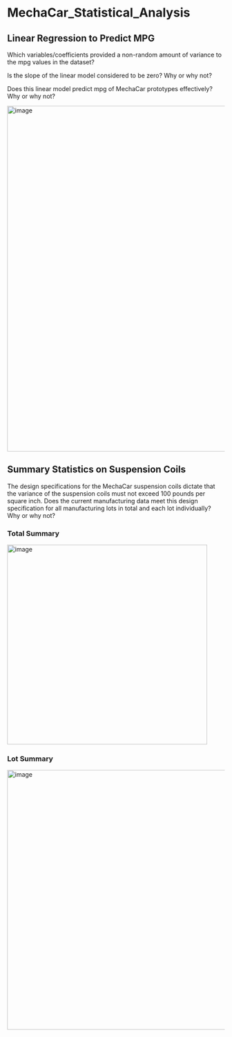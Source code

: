# MechaCar_Statistical_Analysis

## Linear Regression to Predict MPG

Which variables/coefficients provided a non-random amount of variance to the mpg values in the dataset?

Is the slope of the linear model considered to be zero? Why or why not?

Does this linear model predict mpg of MechaCar prototypes effectively? Why or why not?

<img width="801" alt="image" src="https://user-images.githubusercontent.com/102195085/182500248-dec40076-5eeb-4a18-a7d7-af364a62ca64.png">

## Summary Statistics on Suspension Coils

The design specifications for the MechaCar suspension coils dictate that the variance of the suspension coils must not exceed 100 pounds per square inch. Does the current manufacturing data meet this design specification for all manufacturing lots in total and each lot individually? Why or why not?

### Total Summary
<img width="463" alt="image" src="https://user-images.githubusercontent.com/102195085/182504054-2aa329fb-c577-415f-835a-e948c2e40caf.png">

### Lot Summary
<img width="602" alt="image" src="https://user-images.githubusercontent.com/102195085/182504216-c9875ebb-62ff-4513-ad8a-49a8378fd02a.png">

